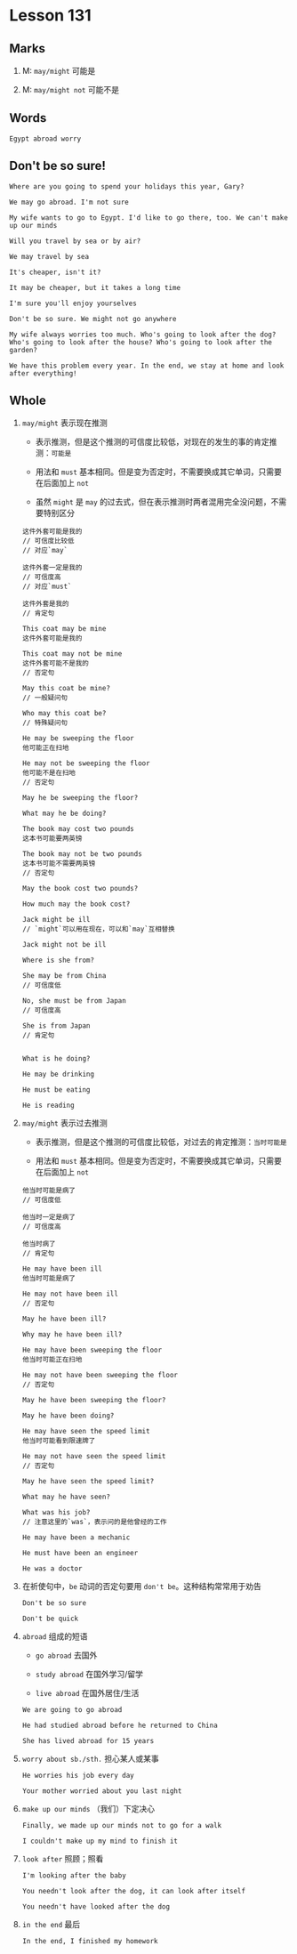 # Lesson 131

## Marks

1. M: `may/might` 可能是

2. M: `may/might not` 可能不是

## Words

```
Egypt abroad worry
```

## Don't be so sure!

```
Where are you going to spend your holidays this year, Gary?

We may go abroad. I'm not sure

My wife wants to go to Egypt. I'd like to go there, too. We can't make up our minds

Will you travel by sea or by air?

We may travel by sea

It's cheaper, isn't it?

It may be cheaper, but it takes a long time

I'm sure you'll enjoy yourselves

Don't be so sure. We might not go anywhere

My wife always worries too much. Who's going to look after the dog? Who's going to look after the house? Who's going to look after the garden?

We have this problem every year. In the end, we stay at home and look after everything!
```

## Whole

1. `may/might` 表示现在推测

   - 表示推测，但是这个推测的可信度比较低，对现在的发生的事的肯定推测：`可能是`

   - 用法和 `must` 基本相同。但是变为否定时，不需要换成其它单词，只需要在后面加上 `not`

   - 虽然 `might` 是 `may` 的过去式，但在表示推测时两者混用完全没问题，不需要特别区分

   ```
   这件外套可能是我的
   // 可信度比较低
   // 对应`may`

   这件外套一定是我的
   // 可信度高
   // 对应`must`

   这件外套是我的
   // 肯定句
   ```

   ```
   This coat may be mine
   这件外套可能是我的

   This coat may not be mine
   这件外套可能不是我的
   // 否定句

   May this coat be mine?
   // 一般疑问句

   Who may this coat be?
   // 特殊疑问句

   He may be sweeping the floor
   他可能正在扫地

   He may not be sweeping the floor
   他可能不是在扫地
   // 否定句

   May he be sweeping the floor?

   What may he be doing?

   The book may cost two pounds
   这本书可能要两英镑

   The book may not be two pounds
   这本书可能不需要两英镑
   // 否定句

   May the book cost two pounds?

   How much may the book cost?

   Jack might be ill
   // `might`可以用在现在，可以和`may`互相替换

   Jack might not be ill
   ```

   ```
   Where is she from?

   She may be from China
   // 可信度低

   No, she must be from Japan
   // 可信度高

   She is from Japan
   // 肯定句


   What is he doing?

   He may be drinking

   He must be eating

   He is reading
   ```

2. `may/might` 表示过去推测

   - 表示推测，但是这个推测的可信度比较低，对过去的肯定推测：`当时可能是`

   - 用法和 `must` 基本相同。但是变为否定时，不需要换成其它单词，只需要在后面加上 `not`

   ```
   他当时可能是病了
   // 可信度低

   他当时一定是病了
   // 可信度高

   他当时病了
   // 肯定句
   ```

   ```
   He may have been ill
   他当时可能是病了

   He may not have been ill
   // 否定句

   May he have been ill?

   Why may he have been ill?

   He may have been sweeping the floor
   他当时可能正在扫地

   He may not have been sweeping the floor
   // 否定句

   May he have been sweeping the floor?

   May he have been doing?

   He may have seen the speed limit
   他当时可能看到限速牌了

   He may not have seen the speed limit
   // 否定句

   May he have seen the speed limit?

   What may he have seen?
   ```

   ```
   What was his job?
   // 注意这里的`was`，表示问的是他曾经的工作

   He may have been a mechanic

   He must have been an engineer

   He was a doctor
   ```

3. 在祈使句中，`be` 动词的否定句要用 `don't be`。这种结构常常用于劝告

   ```
   Don't be so sure

   Don't be quick
   ```

4. `abroad` 组成的短语

   - `go abroad` 去国外

   - `study abroad` 在国外学习/留学

   - `live abroad` 在国外居住/生活

   ```
   We are going to go abroad

   He had studied abroad before he returned to China

   She has lived abroad for 15 years
   ```

5. `worry about sb./sth.` 担心某人或某事

   ```
   He worries his job every day

   Your mother worried about you last night
   ```

6. `make up our minds` （我们）下定决心

   ```
   Finally, we made up our minds not to go for a walk

   I couldn't make up my mind to finish it
   ```

7. `look after` 照顾；照看

   ```
   I'm looking after the baby

   You needn't look after the dog, it can look after itself

   You needn't have looked after the dog
   ```

8. `in the end` 最后

   ```
   In the end, I finished my homework
   ```
